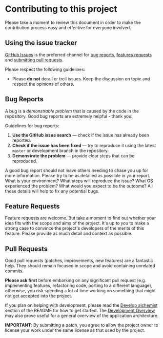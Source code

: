 # Contributing to this project

Please take a moment to review this document in order to make the contribution process easy and effective for everyone
involved.

## Using the issue tracker

[GitHub Issues](https://github.com/colby-timm/alchemist/issues) is the preferred channel for
[bug reports](#bug-reports), [features requests](#feature-requests) and [submitting pull requests](#pull-requests).

Please respect the following guidelines:

- Please **do not** derail or troll issues. Keep the discussion on topic and respect the opinions of others.

## Bug Reports

A bug is a _demonstrable problem_ that is caused by the code in the repository. Good bug reports are extremely helpful -
thank you!

Guidelines for bug reports:

1. **Use the GitHub issue search** &mdash; check if the issue has already been reported.
1. **Check if the issue has been fixed** &mdash; try to reproduce it using the latest `master` or development branch in
   the repository.
1. **Demonstrate the problem** &mdash; provide clear steps that can be reproduced.

A good bug report should not leave others needing to chase you up for more information. Please try to be as detailed as
possible in your report. What is your environment? What steps will reproduce the issue? What OS experienced the problem?
What would you expect to be the outcome? All these details will help to fix any potential bugs.

## Feature Requests

Feature requests are welcome. But take a moment to find out whether your idea fits with the scope and aims of the
project. It's up to _you_ to make a strong case to convince the project's developers of the merits of this feature.
Please provide as much detail and context as possible.

## Pull Requests

Good pull requests (patches, improvements, new features) are a fantastic help. They should remain focused in scope and
avoid containing unrelated commits.

**Please ask first** before embarking on any significant pull request (e.g. implementing features, refactoring code,
porting to a different language), otherwise, you risk spending a lot of time working on something that might not get
accepted into the project.

If you plan on helping with development, please read the [Develop alchemist](README.md#develop-insomnia) section of the
README for how to get started. The [Development Overview](DEVELOPMENT.md) may also prove useful for a general overview
of the application architecture.

**IMPORTANT**: By submitting a patch, you agree to allow the project owner to license your work under the same license
as that used by the project.
